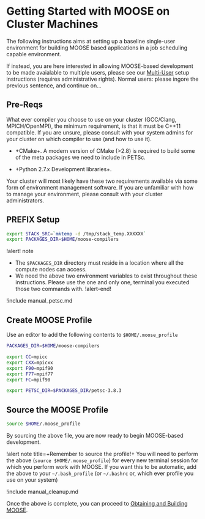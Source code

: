 # Getting Started with MOOSE on Cluster Machines

The following instructions aims at setting up a baseline single-user environment for building MOOSE based applications in a job scheduling capable environment.

If instead, you are here interested in allowing MOOSE-based development to be made avaialable to multiple users, please see our [Multi-User](getting_started/installation/cluster.md) setup instructions (requires administrative rights). Normal users: please ingore the previous sentence, and continue on...

## Pre-Reqs

What ever compiler you choose to use on your cluster (GCC/Clang, MPICH/OpenMPI), the minimum requirement, is that it must be C++11 compatible. If you are unsure, please consult with your system admins for your cluster on which compiler to use (and how to use it).

- +CMake+. A modern version of CMake (>2.8) is required to build some of the meta packages we need to include in PETSc.

- +Python 2.7.x Development libraries+.

Your cluster will most likely have these two requirements available via some form of environment management software. If you are unfamiliar with how to manage your environment, please consult with your cluster administrators.

## PREFIX Setup

```bash
export STACK_SRC=`mktemp -d /tmp/stack_temp.XXXXXX`
export PACKAGES_DIR=$HOME/moose-compilers
```

!alert! note
- The `$PACKAGES_DIR` directory must reside in a location where all the compute nodes can access.
- We need the above two environment variables to exist throughout these instructions. Please use the one and only one, terminal you executed those two commands with.
!alert-end!

!include manual_petsc.md

## Create MOOSE Profile

Use an editor to add the following contents to `$HOME/.moose_profile`

```bash
PACKAGES_DIR=$HOME/moose-compilers

export CC=mpicc
export CXX=mpicxx
export F90=mpif90
export F77=mpif77
export FC=mpif90

export PETSC_DIR=$PACKAGES_DIR/petsc-3.8.3
```

## Source the MOOSE Profile

```bash
source $HOME/.moose_profile
```

By sourcing the above file, you are now ready to begin MOOSE-based development.

!alert note title=+Remember to source the profile!+
You will need to perform the above (`source $HOME/.moose_profile`) for every new terminal session for which you perform work with MOOSE. If you want this to be automatic, add the above to your `~/.bash_profile` (or `~/.bashrc` or, which ever profile you use on your system)

!include manual_cleanup.md

Once the above is complete, you can proceed to [Obtaining and Building MOOSE](getting_started/installation/install_moose.md).
